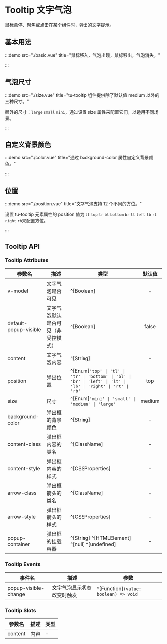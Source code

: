 # Tooltip 文字气泡

鼠标悬停、聚焦或点击在某个组件时，弹出的文字提示。

## 基本用法

:::demo src="./basic.vue" title="鼠标移入，气泡出现，鼠标移出，气泡消失。"

:::

## 气泡尺寸

:::demo src="./size.vue" title="tu-tooltip 组件提供除了默认值 medium 以外的三种尺寸。"

额外的尺寸：`large` `small` `mini`，通过设置 size 属性来配置它们，以适用不同场景。

:::

## 自定义背景颜色

:::demo src="./color.vue" title="通过 background-color 属性自定义背景颜色。"

:::

## 位置

:::demo src="./position.vue" title="文字气泡支持 12 个不同的方位。"

设置 tu-tooltip 元素属性的 position 值为 `tl` `top` `tr` `bl` `bottom` `br` `lt` `left` `lb` `rt` `right` `rb`来配置方位。

:::

## Tooltip API

### Tooltip Attributes

| 参数名 | 描述 | 类型 | 默认值 |
| ------ | ---- | ---- | :-----: |
| v-model | 文字气泡是否可见 | ^[Boolean] | - |
| default-popup-visible | 文字气泡默认是否可见（非受控模式）| ^[Boolean] | false |
| content | 文字气泡内容 | ^[String] | - |
| position | 弹出位置 | ^[Enum]`'top' \| 'tl' \| 'tr' \| 'bottom' \| 'bl' \| 'br' \| 'left' \| 'lt' \| 'lb' \| 'right' \| 'rt' \| 'rb'` | top |
| size | 尺寸 | ^[Enum]`'mini' \| 'small' \| 'medium' \| 'large'` | medium |
| background-color | 弹出框的背景颜色 | ^[String] | - |
| content-class | 弹出框内容的类名 | ^[ClassName] | - |
| content-style | 弹出框内容的样式 | ^[CSSProperties] | - |
| arrow-class | 弹出框箭头的类名 | ^[ClassName] | - |
| arrow-style | 弹出框箭头的样式 | ^[CSSProperties] | - |
| popup-container | 弹出框的挂载容器 | ^[String] ^[HTMLElement] ^[null] ^[undefined] | - |

### Tooltip Events

| 事件名 | 描述 | 参数 |
| ------ | ---- | ---- |
| popup-visible-change | 文字气泡显示状态改变时触发 | ^[Function]`(value: boolean) => void` |

### Tooltip Slots

| 参数名 | 描述 | 类型 |
| ------ | ---- | ---- |
| content | 内容 | - |
